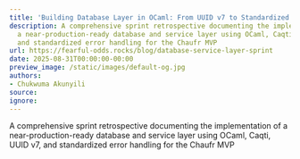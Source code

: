 ```yaml
---
title: 'Building Database Layer in OCaml: From UUID v7 to Standardized Error Handling'
description: A comprehensive sprint retrospective documenting the implementation of
  a near-production-ready database and service layer using OCaml, Caqti, UUID v7,
  and standardized error handling for the Chaufr MVP
url: https://fearful-odds.rocks/blog/database-service-layer-sprint
date: 2025-08-31T00:00:00-00:00
preview_image: /static/images/default-og.jpg
authors:
- Chukwuma Akunyili
source:
ignore:
---
```


A comprehensive sprint retrospective documenting the implementation of a near-production-ready database and service layer using OCaml, Caqti, UUID v7, and standardized error handling for the Chaufr MVP
